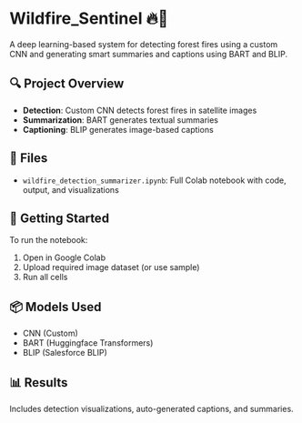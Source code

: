 # Wildfire_Sentinel 🔥🌲
A deep learning-based system for detecting forest fires using a custom CNN and generating smart summaries and captions using BART and BLIP.

## 🔍 Project Overview
- **Detection**: Custom CNN detects forest fires in satellite images
- **Summarization**: BART generates textual summaries
- **Captioning**: BLIP generates image-based captions

## 📁 Files
- `wildfire_detection_summarizer.ipynb`: Full Colab notebook with code, output, and visualizations

## 🚀 Getting Started
To run the notebook:
1. Open in Google Colab
2. Upload required image dataset (or use sample)
3. Run all cells

## 📦 Models Used
- CNN (Custom)
- BART (Huggingface Transformers)
- BLIP (Salesforce BLIP)

## 📊 Results
Includes detection visualizations, auto-generated captions, and summaries.
